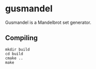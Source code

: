 # gusmandel
Gusmandel is a Mandelbrot set generator.

## Compiling
```
mkdir build
cd build
cmake ..
make
```
